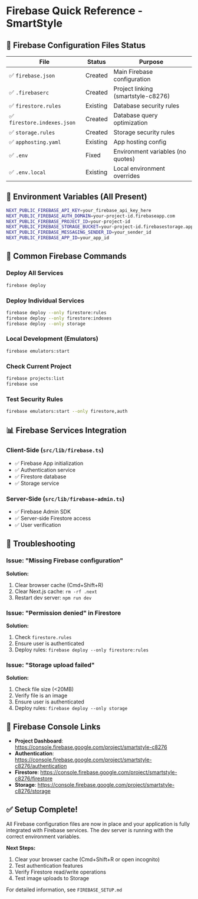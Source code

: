 # Firebase Quick Reference - SmartStyle

## 📁 Firebase Configuration Files Status

| File | Status | Purpose |
|------|--------|---------|
| ✅ `firebase.json` | Created | Main Firebase configuration |
| ✅ `.firebaserc` | Created | Project linking (smartstyle-c8276) |
| ✅ `firestore.rules` | Existing | Database security rules |
| ✅ `firestore.indexes.json` | Created | Database query optimization |
| ✅ `storage.rules` | Created | Storage security rules |
| ✅ `apphosting.yaml` | Existing | App hosting config |
| ✅ `.env` | Fixed | Environment variables (no quotes) |
| ✅ `.env.local` | Existing | Local environment overrides |

## 🔐 Environment Variables (All Present)

```bash
NEXT_PUBLIC_FIREBASE_API_KEY=your_firebase_api_key_here
NEXT_PUBLIC_FIREBASE_AUTH_DOMAIN=your-project-id.firebaseapp.com
NEXT_PUBLIC_FIREBASE_PROJECT_ID=your-project-id
NEXT_PUBLIC_FIREBASE_STORAGE_BUCKET=your-project-id.firebasestorage.app
NEXT_PUBLIC_FIREBASE_MESSAGING_SENDER_ID=your_sender_id
NEXT_PUBLIC_FIREBASE_APP_ID=your_app_id
```

## 🚀 Common Firebase Commands

### Deploy All Services
```bash
firebase deploy
```

### Deploy Individual Services
```bash
firebase deploy --only firestore:rules
firebase deploy --only firestore:indexes
firebase deploy --only storage
```

### Local Development (Emulators)
```bash
firebase emulators:start
```

### Check Current Project
```bash
firebase projects:list
firebase use
```

### Test Security Rules
```bash
firebase emulators:start --only firestore,auth
```

## 📊 Firebase Services Integration

### Client-Side (`src/lib/firebase.ts`)
- ✅ Firebase App initialization
- ✅ Authentication service
- ✅ Firestore database
- ✅ Storage service

### Server-Side (`src/lib/firebase-admin.ts`)
- ✅ Firebase Admin SDK
- ✅ Server-side Firestore access
- ✅ User verification

## 🔧 Troubleshooting

### Issue: "Missing Firebase configuration"
**Solution:** 
1. Clear browser cache (Cmd+Shift+R)
2. Clear Next.js cache: `rm -rf .next`
3. Restart dev server: `npm run dev`

### Issue: "Permission denied" in Firestore
**Solution:**
1. Check `firestore.rules`
2. Ensure user is authenticated
3. Deploy rules: `firebase deploy --only firestore:rules`

### Issue: "Storage upload failed"
**Solution:**
1. Check file size (<20MB)
2. Verify file is an image
3. Ensure user is authenticated
4. Deploy rules: `firebase deploy --only storage`

## 📱 Firebase Console Links

- **Project Dashboard**: https://console.firebase.google.com/project/smartstyle-c8276
- **Authentication**: https://console.firebase.google.com/project/smartstyle-c8276/authentication
- **Firestore**: https://console.firebase.google.com/project/smartstyle-c8276/firestore
- **Storage**: https://console.firebase.google.com/project/smartstyle-c8276/storage

## ✅ Setup Complete!

All Firebase configuration files are now in place and your application is fully integrated with Firebase services. The dev server is running with the correct environment variables.

**Next Steps:**
1. Clear your browser cache (Cmd+Shift+R or open incognito)
2. Test authentication features
3. Verify Firestore read/write operations
4. Test image uploads to Storage

For detailed information, see `FIREBASE_SETUP.md`
